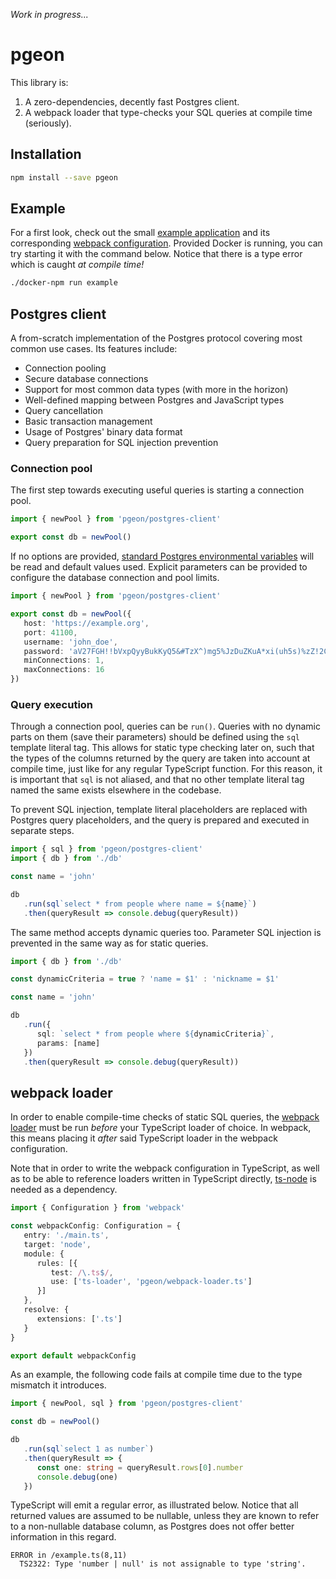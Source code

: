 _Work in progress..._

# pgeon

This library is:
1. A zero-dependencies, decently fast Postgres client.
2. A webpack loader that type-checks your SQL queries at compile time (seriously).


## Installation

```sh
npm install --save pgeon
```


## Example

For a first look, check out the small [example application](./example.ts) and its corresponding [webpack configuration](./example.webpack.config.ts). Provided Docker is running, you can try starting it with the command below. Notice that there is a type error which is caught _at compile time!_

```sh
./docker-npm run example
```


## Postgres client

A from-scratch implementation of the Postgres protocol covering most common use cases. Its features include:
- Connection pooling
- Secure database connections
- Support for most common data types (with more in the horizon)
- Well-defined mapping between Postgres and JavaScript types
- Query cancellation
- Basic transaction management
- Usage of Postgres' binary data format
- Query preparation for SQL injection prevention

### Connection pool

The first step towards executing useful queries is starting a connection pool.

```ts
import { newPool } from 'pgeon/postgres-client'

export const db = newPool()
```

If no options are provided, [standard Postgres environmental variables](https://postgresql.org/docs/current/libpq-envars.html) will be read and default values used. Explicit parameters can be provided to configure the database connection and pool limits.

```ts
import { newPool } from 'pgeon/postgres-client'

export const db = newPool({
   host: 'https://example.org',
   port: 41100,
   username: 'john_doe',
   password: 'aV27FGH!!bVxpQyyBukKyQ5&#TzX^)mg5%JzDuZKuA*xi(uh5s)%zZ!2CCY&(@5T',
   minConnections: 1,
   maxConnections: 16
})
```

### Query execution

Through a connection pool, queries can be `run()`. Queries with no dynamic parts on them (save their parameters) should be defined using the `sql` template literal tag. This allows for static type checking later on, such that the types of the columns returned by the query are taken into account at compile time, just like for any regular TypeScript function. For this reason, it is important that `sql` is not aliased, and that no other template literal tag named the same exists elsewhere in the codebase.

To prevent SQL injection, template literal placeholders are replaced with Postgres query placeholders, and the query is prepared and executed in separate steps.

```ts
import { sql } from 'pgeon/postgres-client'
import { db } from './db'

const name = 'john'

db
   .run(sql`select * from people where name = ${name}`)
   .then(queryResult => console.debug(queryResult))
```

The same method accepts dynamic queries too. Parameter SQL injection is prevented in the same way as for static queries.

```ts
import { db } from './db'

const dynamicCriteria = true ? 'name = $1' : 'nickname = $1'

const name = 'john'

db
   .run({
      sql: `select * from people where ${dynamicCriteria}`,
      params: [name]
   })
   .then(queryResult => console.debug(queryResult))
```


## webpack loader

In order to enable compile-time checks of static SQL queries, the [webpack loader](./webpack-loader.ts) must be run _before_ your TypeScript loader of choice. In webpack, this means placing it _after_ said TypeScript loader in the webpack configuration.

Note that in order to write the webpack configuration in TypeScript, as well as to be able to reference loaders written in TypeScript directly, [ts-node](https://github.com/TypeStrong/ts-node) is needed as a dependency.

```ts
import { Configuration } from 'webpack'

const webpackConfig: Configuration = {
   entry: './main.ts',
   target: 'node',
   module: {
      rules: [{
         test: /\.ts$/,
         use: ['ts-loader', 'pgeon/webpack-loader.ts']
      }]
   },
   resolve: {
      extensions: ['.ts']
   }
}

export default webpackConfig
```

As an example, the following code fails at compile time due to the type mismatch it introduces.

```ts
import { newPool, sql } from 'pgeon/postgres-client'

const db = newPool()

db
   .run(sql`select 1 as number`)
   .then(queryResult => {
      const one: string = queryResult.rows[0].number
      console.debug(one)
   })
```

TypeScript will emit a regular error, as illustrated below. Notice that all returned values are assumed to be nullable, unless they are known to refer to a non-nullable database column, as Postgres does not offer better information in this regard.

```
ERROR in /example.ts(8,11)
  TS2322: Type 'number | null' is not assignable to type 'string'.
```
